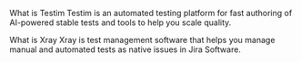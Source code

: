 What is Testim
Testim is an automated testing platform for fast authoring of AI-powered stable tests and tools to help you scale quality.

What is Xray 
Xray is test management software that helps you manage manual and automated tests as native issues in Jira Software.

